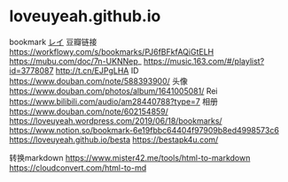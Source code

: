 # loveuyeah.github.io
bookmark
[レイ](https://www.douban.com/people/loveuyeah/)
豆瓣链接
https://workflowy.com/s/bookmarks/PJ6fBFkfAQiGtELH
https://mubu.com/doc/7n-UKNNep_
https://music.163.com/#/playlist?id=3778087
http://t.cn/EJPgLHA
 ID https://www.douban.com/note/588393900/
   头像 https://www.douban.com/photos/album/1641005081/
 Rei https://www.bilibili.com/audio/am28440788?type=7
相册 https://www.douban.com/note/602154859/
https://loveuyeah.wordpress.com/2019/06/18/bookmarks/
https://www.notion.so/bookmark-6e19fbbc64404f97909b8ed4998573c6
https://loveuyeah.github.io/besta
https://bestapk4u.com/

转换markdown https://www.mister42.me/tools/html-to-markdown  https://cloudconvert.com/html-to-md


